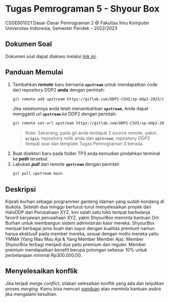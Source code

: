 # Tugas Pemrograman 5 - Shyour Box
CSGE601021 Dasar-Dasar Pemrograman 2 @ Fakultas Ilmu Komputer Universitas Indonesia,
Semester Pendek – 2022/2023

## Dokumen Soal
Dokumen soal dapat diakses melalui [link ini](https://docs.google.com/document/d/1iT1dp2ssZWuaDLW-p6cTqaduTepxe9dm_BwtVcKTFgw/edit).


## Panduan Memulai
1. Tambahkan ***remote*** baru bernama **`upstream`** untuk mendapatkan code dari repository DDP2 **anda** dengan perintah:
    ```bash
    git remote add upstream https://gitlab.com/DDP2-CSUI/sp-ddp2-2023/template-tp5-sp-ddp2.git
    ```
    Jika sebelumnya anda telah menambahkan **`upstream`**, Anda dapat mengganti url **`upstream`** ke DDP2 dengan perintah:
    ```bash
    git remote set-url upstream https://gitlab.com/DDP2-CSUI/sp-ddp2-2023/template-tp5-sp-ddp2.git
    ```
    > Note: Sekarang, pada git anda terdapat 2 source remote, yakni: **`origin`**, repository milik anda dan **`upstream`**, repository DDP2 tempat soal dan template Tugas Pemrograman 3 berada.
2. Buat direktori baru pada folder TP3 anda kemudian pindahkan terminal ke ***path*** tersebut.
3. Lakukan ***pull*** dari remote **`upstream`** dengan perintah 
    ```bash
    git pull upstream main
    ```

## Deskripsi
Kiprah burhan sebagai programmer ganteng idaman yang sudah kondang di Ibukota. Setelah dua minggu berturut-turut menyelesaikan proyek dari HaloDDP dan Perusahaan XYZ, kini salah satu toko tempat berbelanja favorit karyawan perusahaan XYZ, yakni ShyourBox meminta bantuan Om Burhan untuk membangun sistem administrasi kasir mereka. ShyourBox menjual berbagai jenis buah dan sayur dengan kualitas premium namun hanya eksklusif pada member mereka, sesuai dengan motto mereka yaitu YMMA (Yang Mau Mau Aja & Yang Member Member Aja). Member ShyourBox terbagi menjadi dua yaitu premium dan reguler. Member premium mendapatkan benefit berupa potongan sebesar 10% untuk perbelanjaan minimal Rp300.000,00. 


## Menyelesaikan konflik

Jika terjadi *merge conflict*, silakan selesaikan konflik yang ada dan
lanjutkan proses *merging*. Kamu bisa mencari [panduan](https://githowto.com/resolving_conflicts) atau meminta bantuan asdos jika mengalami kesulitan.

